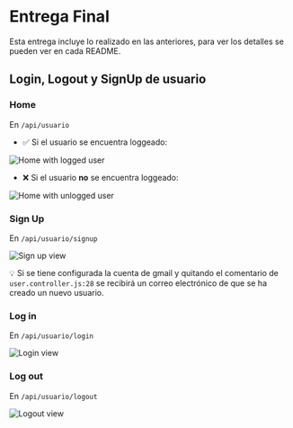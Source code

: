 # Entrega Final

Esta entrega incluye lo realizado en las anteriores, para ver los detalles se pueden ver en cada README.

## Login, Logout y SignUp de usuario

### Home

En `/api/usuario`

- ✅ Si el usuario se encuentra loggeado:

<img src="../Entrega-25/imagesReadme/homeLogged.png" alt="Home with logged user"/>

- ❌ Si el usuario **no** se encuentra loggeado:

<img src="../Entrega-25/imagesReadme/homeNotLogged.png" alt="Home with unlogged user"/>

### Sign Up

En `/api/usuario/signup`

<img src="../Entrega-25/imagesReadme/signUpView.png" alt="Sign up view"/>

💡 Si se tiene configurada la cuenta de gmail y quitando el comentario de `user.controller.js:28` se recibirá un correo electrónico de que se ha creado un nuevo usuario.

### Log in

En `/api/usuario/login`

<img src="../Entrega-25/imagesReadme/loginView.png" alt="Login view"/>

### Log out

En `/api/usuario/logout`

<img src="../Entrega-25/imagesReadme/logoutView.png" alt="Logout view"/>
